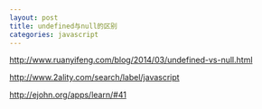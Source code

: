 ```yaml
---
layout: post
title: undefined与null的区别
categories: javascript
---
```


http://www.ruanyifeng.com/blog/2014/03/undefined-vs-null.html

http://www.2ality.com/search/label/javascript

http://ejohn.org/apps/learn/#41